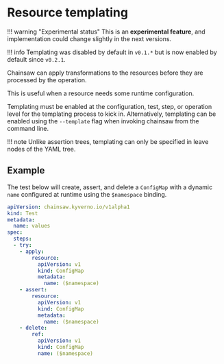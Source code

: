 # Resource templating

!!! warning "Experimental status"
    This is an **experimental feature**, and implementation could change slightly in the next versions.

!!! info
    Templating was disabled by default in `v0.1.*` but is now enabled by default since `v0.2.1`.

Chainsaw can apply transformations to the resources before they are processed by the operation.

This is useful when a resource needs some runtime configuration.

Templating must be enabled at the configuration, test, step, or operation level for the templating process to kick in.
Alternatively, templating can be enabled using the `--template` flag when invoking chainsaw from the command line.

!!! note
    Unlike assertion trees, templating can only be specified in leave nodes of the YAML tree.

## Example

The test below will create, assert, and delete a `ConfigMap` with a dynamic `name` configured at runtime using the `$namespace` binding.

```yaml
apiVersion: chainsaw.kyverno.io/v1alpha1
kind: Test
metadata:
  name: values
spec:
  steps:
  - try:
    - apply:
        resource:
          apiVersion: v1
          kind: ConfigMap
          metadata:
            name: ($namespace)
    - assert:
        resource:
          apiVersion: v1
          kind: ConfigMap
          metadata:
            name: ($namespace)
    - delete:
        ref:
          apiVersion: v1
          kind: ConfigMap
          name: ($namespace)
```
